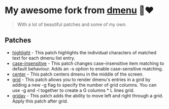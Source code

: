 # My awesome fork from [dmenu](https://tools.suckless.org/dmenu) 🍴♥
> With a lot of beautiful patches and some of my own.

## Patches
- [highlight](https://tools.suckless.org/dmenu/patches/highlight) - This patch highlights the individual characters of matched text for each dmenu list entry.
- [case-insensitive](https://tools.suckless.org/dmenu/patches/case-insensitive) - This patch changes case-insensitive item matching to default behaviour. Adds an -s option to enable case-sensitive matching.
- [center](https://tools.suckless.org/dmenu/patches/center) - This patch centers dmenu in the middle of the screen.
- [grid](https://tools.suckless.org/dmenu/patches/grid) - This patch allows you to render dmenu's entries in a grid by adding a new -g flag to specify the number of grid columns. You can use -g and -l together to create a G columns * L lines grid.
- [gridav](https://tools.suckless.org/dmenu/patches/gridnav) - This patch adds the ability to move left and right through a grid. Apply this patch after grid.
